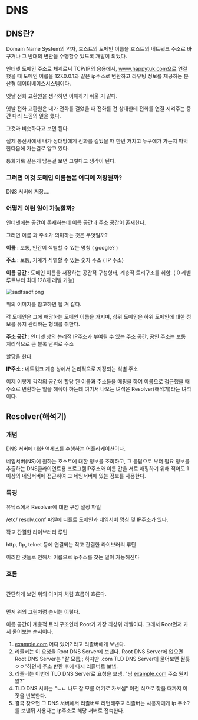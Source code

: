 # DNS

## DNS란?

Domain Name System의 약자, 호스트의 도메인 이름을 호스트의 네트워크 주소로 바꾸거나 그 반대의 변환을 수행할수 있도록 개발이 되었다.

인터넷 도메인 주소로 체계로써 TCP/IP의 응용에서, www.happytuk.com으로 연결했을 때 도메인 이름을 127.0.0.1과 같은 ip주소로 변환하고 라우팅 정보를 제공하는 분산형 데이터베이스시스템이다.

옛날 전화 교환원을 생각하면 이해하기 쉬울 거 같다.

옛날 전화 교환원은 내가 전화를 걸었을 때 전화를 건 상대한테 전화를 연결 시켜주는 중간 다리 느낌의 일을 했다.

그것과 비슷하다고 보면 된다.

실제 통신사에서 내가 상대방에게 전화를 걸었을 때 한번 거치고 누구에가 가는지 파악한다음에 가는걸로 알고 있다.

통화기록 같은게 남는걸 보면 그렇다고 생각이 된다.

### 그러면 이것 도메인 이름들은 어디에 저장될까?

DNS 서버에 저장....

### 어떻게 이런 일이 가능할까?

인터넷에는 공간이 존재하는데 이름 공간과 주소 공간이 존재한다.

그러면 이름 과 주소가 의미하는 것은 무엇일까?

**이름** : 보통, 인간이 식별할 수 있는 명칭 ( google? )

**주소** : 보통, 기계가 식별할 수 있는 숫자 주소 ( IP 주소)

**이름 공간** : 도메인 이름을 저장하는 공간적 구성형태, 계층적 트리구조를 취함. ( 0 레벨 루트부터 최대 128개 레벨 가능)

![sadfsadf.png](https://dev.azure.com/jeffkang/c7fa7cf4-3646-4a12-922d-4a43cae15861/\_apis/git/repositories/f57dcf48-f623-4e6c-802a-06f899f38955/Items?path=/.attachments/sadfsadf-0b31198b-54e2-40e7-9039-7ac810d45dcd.png\&download=false\&resolveLfs=true&%24format=octetStream\&api-version=5.0-preview.1\&sanitize=true\&versionDescriptor.version=wikiMaster)

위의 이미지를 참고하면 될 거 같다.

각 도메인은 그에 해당하는 도메인 이름을 가지며, 상위 도메인은 하위 도메인에 대한 정보를 유지 관리하는 형태를 취한다.

**주소 공간** : 인터넷 상의 논리적 IP주소가 부여될 수 있는 주소 공간, 공인 주소는 보통 지리적으로 큰 블록 단위로 주소

할당을 한다.

**IP주소** : 네트워크 계층 상에서 논리적으로 지정되는 식별 주소

이제 이렇게 각각의 공간에 할당 된 이름과 주소들을 매핑을 하여 이름으로 접근했을 때 주소로 변환하는 일을 해줘야 하는데 여기서 나오는 녀석은 Resolver(해석기)라는 녀석이다.

## Resolver(해석기)

### 개념

DNS 서버에 대한 액세스를 수행하는 어플리케이션이다.

네임서버(NS)에 원하는 호스트에 대한 정보를 조회하고, 그 응답으로 부터 필요 정보를 추출하는 DNS클라이언트용 프로그램IP주소와 이름 간을 서로 매핑하기 위해 적어도 1 이상의 네임서버에 접근하여 그 네임서버에 있는 정보를 사용한다.

### 특징

유닉스에서 Resolver에 대한 구성 설정 파일

/etc/ resolv.conf 파일에 디폴트 도메인과 네임서버 명칭 및 IP주소가 있다.

작고 간결한 라이브러리 루틴

http, ftp, telnet 등에 연결되는 작고 간결한 라이브러리 루틴

이러한 것들로 인해서 이름으로 ip주소를 찾는 일이 가능해진다

### 흐름

\
간단하게 보면 위의 이미지 처럼 흐름이 흐른다.

<figure><img src="https://dev.azure.com/jeffkang/c7fa7cf4-3646-4a12-922d-4a43cae15861/_apis/git/repositories/f57dcf48-f623-4e6c-802a-06f899f38955/Items?path=/.attachments/ggf-f34ec742-a43b-4169-b614-7d5ab7b51502.png&#x26;download=false&#x26;resolveLfs=true&#x26;%24format=octetStream&#x26;api-version=5.0-preview.1&#x26;sanitize=true&#x26;versionDescriptor.version=wikiMaster" alt=""><figcaption></figcaption></figure>

먼저 위의 그림처럼 순서는 이렇다.

이름 공간이 계층적 트리 구조인데 Root가 가장 최상위 레벨이다. 그래서 Root먼저 가서 물어보는 순서이다.

1. [example.com](http://example.com/)  어디 있어? 라고 리졸버에게 보낸다.
2. 리졸버는 이 요청을 Root DNS Server에 보낸다. Root DNS Server에 없으면 Root DNS Server는 "잘 모름;; 하지만 .com TLD DNS Server에 물어보면 될듯 ㅇㅇ"하면서 주소 반환 후에 다시 리졸버로 보냄.
3. 리졸버는 이번에 TLD DNS Server로 요청을 보냄. "님 [example.com](http://example.com/)  주소 뭔지 앎?"
4. TLD DNS 서버는 "ㄴㄴ 나도 잘 모름 여기로 가보셈" 이런 식으로 찾을 때까지 이짓을 반복한다.
5. 결국 찾으면 그 DNS 서버에서 리졸버로 리턴해주고 리졸버는 사용자에게 ip 주소?를 보낸뒤 사용자는 ip주소로 해당 서버로 접속한다.
